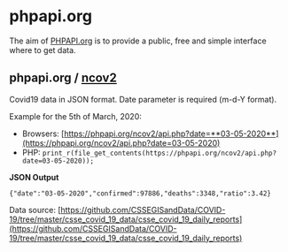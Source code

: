 # phpapi.org

The aim of [PHPAPI.org](https://phpapi.org) is to provide a public, free and simple interface where to get data.

## phpapi.org / [ncov2](https://phpapi.org/ncov2/)

Covid19 data in JSON format. Date parameter is required (m-d-Y format). 


Example for the 5th of March, 2020:

- Browsers: [https://phpapi.org/ncov2/api.php?date=**03-05-2020**](https://phpapi.org/ncov2/api.php?date=03-05-2020)
- PHP: `print_r(file_get_contents(https://phpapi.org/ncov2/api.php?date=03-05-2020));`

**JSON Output**
```
{"date":"03-05-2020","confirmed":97886,"deaths":3348,"ratio":3.42}
```

Data source: [https://github.com/CSSEGISandData/COVID-19/tree/master/csse_covid_19_data/csse_covid_19_daily_reports](https://github.com/CSSEGISandData/COVID-19/tree/master/csse_covid_19_data/csse_covid_19_daily_reports)
